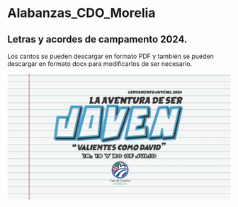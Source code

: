 # Alabanzas_CDO_Morelia
## Letras y acordes de campamento 2024.

Los cantos se pueden descargar en formato PDF y también se pueden descargar en formato docx para modificarlos 
de ser necesario. 

![](logo.JPG)
